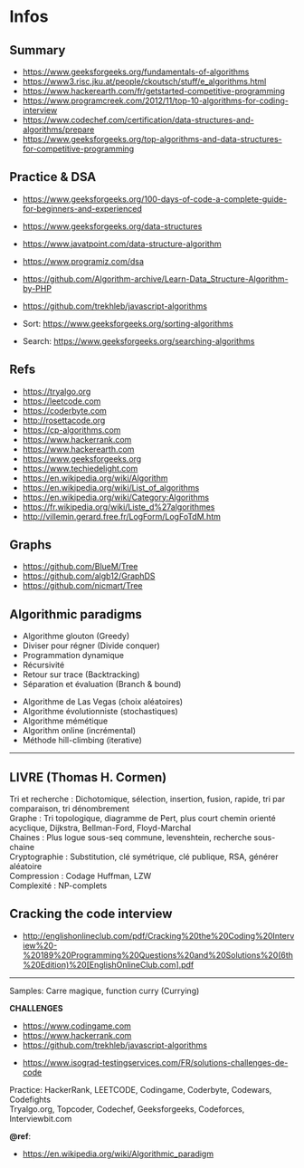 # Infos

Summary
---
+ https://www.geeksforgeeks.org/fundamentals-of-algorithms
+ https://www3.risc.jku.at/people/ckoutsch/stuff/e_algorithms.html
+ https://www.hackerearth.com/fr/getstarted-competitive-programming
+ https://www.programcreek.com/2012/11/top-10-algorithms-for-coding-interview
+ https://www.codechef.com/certification/data-structures-and-algorithms/prepare
+ https://www.geeksforgeeks.org/top-algorithms-and-data-structures-for-competitive-programming

Practice & DSA
---
* https://www.geeksforgeeks.org/100-days-of-code-a-complete-guide-for-beginners-and-experienced
* https://www.geeksforgeeks.org/data-structures
* https://www.javatpoint.com/data-structure-algorithm
* https://www.programiz.com/dsa
* https://github.com/Algorithm-archive/Learn-Data_Structure-Algorithm-by-PHP
* https://github.com/trekhleb/javascript-algorithms

* Sort: https://www.geeksforgeeks.org/sorting-algorithms
* Search: https://www.geeksforgeeks.org/searching-algorithms

Refs
---
- https://tryalgo.org
- https://leetcode.com
- https://coderbyte.com
- http://rosettacode.org
- https://cp-algorithms.com
- https://www.hackerrank.com
- https://www.hackerearth.com
- https://www.geeksforgeeks.org
- https://www.techiedelight.com
- https://en.wikipedia.org/wiki/Algorithm
- https://en.wikipedia.org/wiki/List_of_algorithms
- https://en.wikipedia.org/wiki/Category:Algorithms
- https://fr.wikipedia.org/wiki/Liste_d%27algorithmes
- http://villemin.gerard.free.fr/LogForm/LogFoTdM.htm

Graphs
---
- https://github.com/BlueM/Tree
- https://github.com/algb12/GraphDS
- https://github.com/nicmart/Tree

Algorithmic paradigms
---
+ Algorithme glouton (Greedy)
+ Diviser pour régner (Divide conquer)
+ Programmation dynamique
+ Récursivité
+ Retour sur trace (Backtracking)
+ Séparation et évaluation (Branch & bound)

* Algorithme de Las Vegas (choix aléatoires)
* Algorithme évolutionniste (stochastiques)
* Algorithme mémétique
* Algorithm online (incrémental)
* Méthode hill-climbing (iterative)

---
## LIVRE  (Thomas H. Cormen)
Tri et recherche : Dichotomique, sélection, insertion, fusion, rapide, tri par comparaison, tri dénombrement  
Graphe : Tri topologique, diagramme de Pert, plus court chemin orienté acyclique, Dijkstra, Bellman-Ford, Floyd-Marchal  
Chaines : Plus logue sous-seq commune, levenshtein, recherche sous-chaine  
Cryptographie : Substitution, clé symétrique, clé publique, RSA, générer aléatoire  
Compression : Codage Huffman, LZW  
Complexité : NP-complets  

## Cracking the code interview
- http://englishonlineclub.com/pdf/Cracking%20the%20Coding%20Interview%20-%20189%20Programming%20Questions%20and%20Solutions%20(6th%20Edition)%20[EnglishOnlineClub.com].pdf

---
Samples: Carre magique, function curry (Currying)  

**CHALLENGES**
* https://www.codingame.com
* https://www.hackerrank.com
* https://github.com/trekhleb/javascript-algorithms

- https://www.isograd-testingservices.com/FR/solutions-challenges-de-code
  
Practice: HackerRank, LEETCODE, Codingame, Coderbyte, Codewars, Codefights  
Tryalgo.org, Topcoder, Codechef, Geeksforgeeks, Codeforces, Interviewbit.com   

**@ref**: 
- https://en.wikipedia.org/wiki/Algorithmic_paradigm
